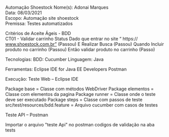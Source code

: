 Automação Shoestock	
Nome(s):	Adonai Marques	
Data:	08/03/2021	
Escopo:	Automação site shoestock	
Premissa:	Testes automatizados	
		
Critérios de Aceite Ágeis  - BDD	
CT01 - Validar carrinho	Status
Dado	que entrar no site “  https:// www.shoestock.com.br”	(Passou)
E	Realizar Busca	(Passou)
Quando	Incluir produto no carrinho	(Passou)
Então	validar produto no carrinho	(Passo)

Tecnologias:
BDD: Cucumber
Linguagem: Java

Ferramentas:
Eclipse IDE for Java EE Developers
Postman
 

Execução:
Teste Web – Eclipse IDE

Package base = Classe com métodos WebDriver
Package elementos = Classe com elementos da pagina
Package runner = Classe onde o teste deve ser executado
Package steps = Classe com passos de teste
src/test/resources/bdd.feature = Arquivo cucumber com casos de testes

Teste API – Postman

Importar o arquivo "teste Api" no postman
codigos de validação na aba tests
 

